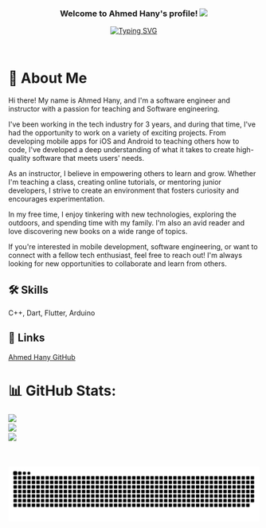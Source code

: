 <h3 align="center">
  Welcome to Ahmed Hany's profile!
  <img src="https://media.giphy.com/media/hvRJCLFzcasrR4ia7z/giphy.gif" width="28">
</h3>

<p align="center">
  <a href="https://git.io/typing-svg"><img src="https://readme-typing-svg.demolab.com?font=Fira+Code&weight=700&size=22&duration=8000&pause=1000&center=true&vCenter=true&width=445&height=60&lines=Software+Engineer;Instructor;Passionate+about+teaching+and+mobile+development" alt="Typing SVG" /></a></a></p> 

# 🚀 About Me
Hi there! My name is Ahmed Hany, and I'm a software engineer and instructor with a passion for teaching and Software engineering.

I've been working in the tech industry for 3 years, and during that time, I've had the opportunity to work on a variety of exciting projects. From developing mobile apps for iOS and Android to teaching others how to code, I've developed a deep understanding of what it takes to create high-quality software that meets users' needs.

As an instructor, I believe in empowering others to learn and grow. Whether I'm teaching a class, creating online tutorials, or mentoring junior developers, I strive to create an environment that fosters curiosity and encourages experimentation.

In my free time, I enjoy tinkering with new technologies, exploring the outdoors, and spending time with my family. I'm also an avid reader and love discovering new books on a wide range of topics.

If you're interested in mobile development, software engineering, or want to connect with a fellow tech enthusiast, feel free to reach out! I'm always looking for new opportunities to collaborate and learn from others.

## 🛠 Skills
C++, Dart, Flutter, Arduino

## 🔗 Links
[Ahmed Hany GitHub](https://github.com/AhmedHany)

# 📊 GitHub Stats:
![](https://github-readme-stats.vercel.app/api?username=AhmedHanySaber&theme=default&hide_border=false&include_all_commits=true&count_private=false)<br/>
![](https://github-readme-streak-stats.herokuapp.com/?user=AhmedHanySaber&theme=default&hide_border=false)<br/>
![](https://github-readme-stats.vercel.app/api/top-langs/?username=AhmedHanySaber&theme=default&hide_border=false&include_all_commits=true&count_private=true&layout=compact)

<p align="center">
  <br><br>
  <img src="images/snake.svg" style="background:#161b22;">
  <br><br><br><br>
</p>
